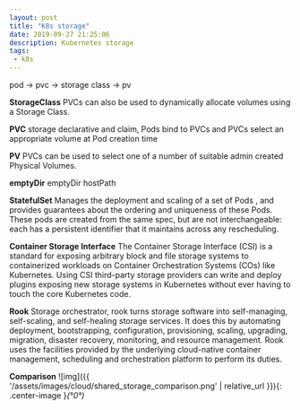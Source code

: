 ```yaml
---
layout: post
title: "K8s storage"
date: 2019-09-27 21:25:06
description: Kubernetes storage
tags:
 - k8s
---
```


pod -> pvc -> storage class -> pv 

**StorageClass**
PVCs can also be used to dynamically allocate volumes using a Storage Class.

**PVC**
storage declarative and claim, Pods bind to PVCs and PVCs select an appropriate volume at Pod creation time

**PV**
PVCs can be used to select one of a number of suitable admin created Physical Volumes. 

**emptyDir**
emptyDir
hostPath

**StatefulSet**
Manages the deployment and scaling of a set of Pods , and provides guarantees about the ordering and uniqueness of these Pods.  These pods are created from the same spec, but are not interchangeable: each has a persistent identifier that it maintains across any rescheduling.

**Container Storage Interface**
The Container Storage Interface (CSI) is a standard for exposing arbitrary block and file storage systems to containerized workloads on Container Orchestration Systems (COs) like Kubernetes. Using CSI third-party storage providers can write and deploy plugins exposing new storage systems in Kubernetes without ever having to touch the core Kubernetes code.

**Rook**
Storage orchestrator, rook turns storage software into self-managing, self-scaling, and self-healing storage services.  It does this by automating deployment, bootstrapping, configuration, provisioning, scaling, upgrading, migration, disaster recovery, monitoring, and resource management. Rook uses the facilities provided by the underlying cloud-native container management, scheduling and orchestration platform to perform its duties.

**Comparison**
![img]({{ '/assets/images/cloud/shared_storage_comparison.png' | relative_url }}){: .center-image }*(°0°)*
